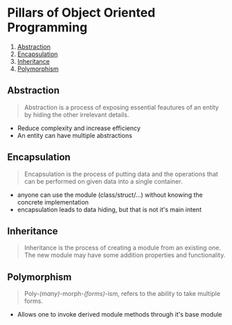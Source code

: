 # Pillars of Object Oriented Programming
1. [Abstraction](#abstraction)
2. [Encapsulation](#encapsulation)
3. [Inheritance](#inheritance)
4. [Polymorphism](#polymorphism)

## Abstraction
> Abstraction is a process of exposing essential feautures of an entity by hiding the other irrelevant details.
- Reduce complexity and increase efficiency
- An entity can have multiple abstractions

## Encapsulation
> Encapsulation is the process of putting data and the operations that can be performed on given data into a single container.
- anyone can use the module (class/struct/...) without knowing the concrete implementation
- encapsulation leads to data hiding, but that is not it's main intent

## Inheritance
> Inheritance is the process of creating a module from an existing one. The new module may have some addition properties and functionality.

## Polymorphism
> Poly-*(many)*-morph-*(forms)*-ism, refers to the ability to take multiple forms.
- Allows one to invoke derived module methods through it's base module
